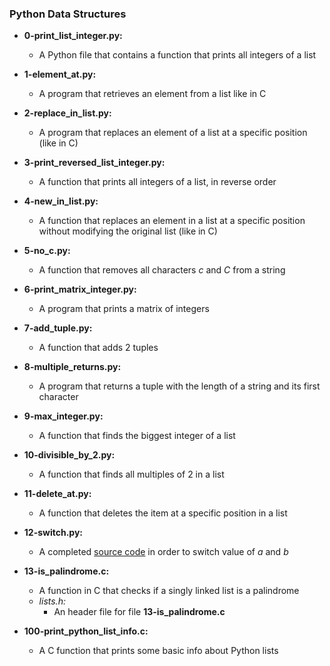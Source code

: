 ### Python Data Structures
- **0-print_list_integer.py:**
  - A Python file that contains a function that prints all integers of a list

- **1-element_at.py:**
  - A program that retrieves an element from a list like in C

- **2-replace_in_list.py:**
  - A program that replaces an element of a list at a specific position (like in C)

- **3-print_reversed_list_integer.py:**
  - A function that prints all integers of a list, in reverse order 

- **4-new_in_list.py:**
  - A function that replaces an element in a list at a specific position without modifying the original list (like in C)

- **5-no_c.py:**
  - A function that removes all characters _c_ and _C_ from a string 

- **6-print_matrix_integer.py:**
  - A program that prints a matrix of integers

- **7-add_tuple.py:**
  - A function that adds 2 tuples

- **8-multiple_returns.py:**
  - A program that returns a tuple with the length of a string and its first character

- **9-max_integer.py:**
  - A function that finds the biggest integer of a list

- **10-divisible_by_2.py:**
  - A function that finds all multiples of 2 in a list

- **11-delete_at.py:**
  - A function that deletes the item at a specific position in a list

- **12-switch.py:**
  - A completed [source code](https://github.com/holbertonschool/0x03.py/blob/master/12-switch_py) in order to switch value of _a_ and _b_

- **13-is_palindrome.c:**
  - A function in C that checks if a singly linked list is a palindrome
  - _lists.h:_
    - An header file for file **13-is_palindrome.c**

- **100-print_python_list_info.c:**
  - A C function that prints some basic info about Python lists

